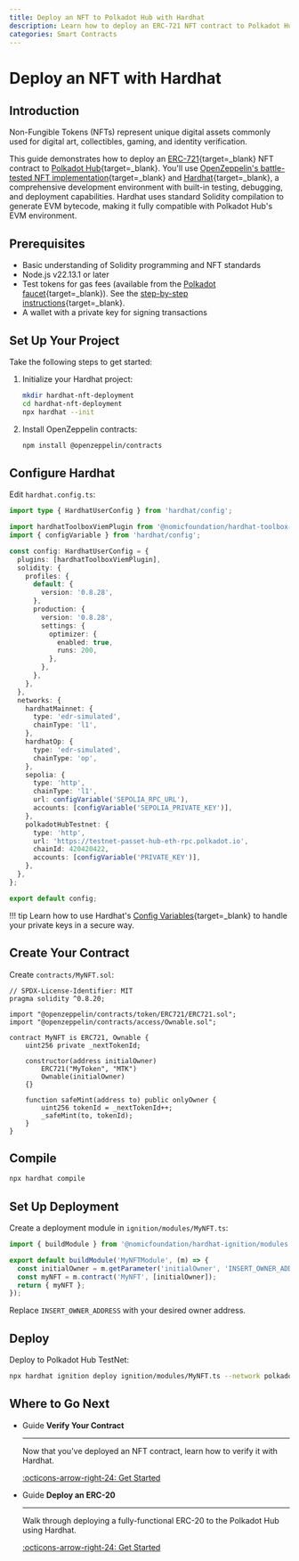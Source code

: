 ```yaml
---
title: Deploy an NFT to Polkadot Hub with Hardhat
description: Learn how to deploy an ERC-721 NFT contract to Polkadot Hub with Hardhat, a comprehenive development environment with built-in deployment capabilities.
categories: Smart Contracts
---
```


# Deploy an NFT with Hardhat

## Introduction

Non-Fungible Tokens (NFTs) represent unique digital assets commonly used for digital art, collectibles, gaming, and identity verification.

This guide demonstrates how to deploy an [ERC-721](https://eips.ethereum.org/EIPS/eip-721){target=\_blank} NFT contract to [Polkadot Hub](/smart-contracts/overview/#smart-contract-development){target=\_blank}. You'll use [OpenZeppelin's battle-tested NFT implementation](https://github.com/OpenZeppelin/openzeppelin-contracts){target=\_blank} and [Hardhat](https://hardhat.org/docs/getting-started){target=\_blank}, a comprehensive development environment with built-in testing, debugging, and deployment capabilities. Hardhat uses standard Solidity compilation to generate EVM bytecode, making it fully compatible with Polkadot Hub's EVM environment.

## Prerequisites

- Basic understanding of Solidity programming and NFT standards
- Node.js v22.13.1 or later
- Test tokens for gas fees (available from the [Polkadot faucet](https://faucet.polkadot.io/){target=\_blank}). See the [step-by-step instructions](/smart-contracts/faucet/#get-test-tokens){target=\_blank}.
- A wallet with a private key for signing transactions

## Set Up Your Project

Take the following steps to get started:

1. Initialize your Hardhat project:

    ```bash
    mkdir hardhat-nft-deployment
    cd hardhat-nft-deployment
    npx hardhat --init
    ```

2. Install OpenZeppelin contracts:

    ```bash
    npm install @openzeppelin/contracts
    ```

## Configure Hardhat

Edit `hardhat.config.ts`:

```typescript title="hardhat.config.ts"
import type { HardhatUserConfig } from 'hardhat/config';

import hardhatToolboxViemPlugin from '@nomicfoundation/hardhat-toolbox-viem';
import { configVariable } from 'hardhat/config';

const config: HardhatUserConfig = {
  plugins: [hardhatToolboxViemPlugin],
  solidity: {
    profiles: {
      default: {
        version: '0.8.28',
      },
      production: {
        version: '0.8.28',
        settings: {
          optimizer: {
            enabled: true,
            runs: 200,
          },
        },
      },
    },
  },
  networks: {
    hardhatMainnet: {
      type: 'edr-simulated',
      chainType: 'l1',
    },
    hardhatOp: {
      type: 'edr-simulated',
      chainType: 'op',
    },
    sepolia: {
      type: 'http',
      chainType: 'l1',
      url: configVariable('SEPOLIA_RPC_URL'),
      accounts: [configVariable('SEPOLIA_PRIVATE_KEY')],
    },
    polkadotHubTestnet: {
      type: 'http',
      url: 'https://testnet-passet-hub-eth-rpc.polkadot.io',
      chainId: 420420422,
      accounts: [configVariable('PRIVATE_KEY')],
    },
  },
};

export default config;
```

!!! tip
    Learn how to use Hardhat's [Config Variables](https://hardhat.org/docs/learn-more/configuration-variables){target=\_blank} to handle your private keys in a secure way.

## Create Your Contract

Create `contracts/MyNFT.sol`:

```solidity title="contracts/MyNFT.sol"
// SPDX-License-Identifier: MIT
pragma solidity ^0.8.20;

import "@openzeppelin/contracts/token/ERC721/ERC721.sol";
import "@openzeppelin/contracts/access/Ownable.sol";

contract MyNFT is ERC721, Ownable {
    uint256 private _nextTokenId;

    constructor(address initialOwner)
        ERC721("MyToken", "MTK")
        Ownable(initialOwner)
    {}

    function safeMint(address to) public onlyOwner {
        uint256 tokenId = _nextTokenId++;
        _safeMint(to, tokenId);
    }
}
```

## Compile

```bash
npx hardhat compile
```

## Set Up Deployment

Create a deployment module in `ignition/modules/MyNFT.ts`:

```typescript title="ignition/modules/MyNFT.ts"
import { buildModule } from '@nomicfoundation/hardhat-ignition/modules';

export default buildModule('MyNFTModule', (m) => {
  const initialOwner = m.getParameter('initialOwner', 'INSERT_OWNER_ADDRESS');
  const myNFT = m.contract('MyNFT', [initialOwner]);
  return { myNFT };
});
```

Replace `INSERT_OWNER_ADDRESS` with your desired owner address.

## Deploy

Deploy to Polkadot Hub TestNet:

```bash
npx hardhat ignition deploy ignition/modules/MyNFT.ts --network polkadotHubTestnet
```

## Where to Go Next

<div class="grid cards" markdown>

-   <span class="badge guide">Guide</span> __Verify Your Contract__

    ---

    Now that you've deployed an NFT contract, learn how to verify it with Hardhat.

    [:octicons-arrow-right-24: Get Started](/smart-contracts/dev-environments/hardhat/verify-a-contract/)


-   <span class="badge guide">Guide</span> __Deploy an ERC-20__

    ---

    Walk through deploying a fully-functional ERC-20 to the Polkadot Hub using Hardhat.

    [:octicons-arrow-right-24: Get Started](/smart-contracts/cookbook/smart-contracts/deploy-erc20/hardhat/)

</div>
